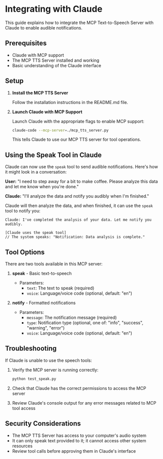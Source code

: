 # Integrating with Claude

This guide explains how to integrate the MCP Text-to-Speech Server with Claude to enable audible notifications.

## Prerequisites

- Claude with MCP support
- The MCP TTS Server installed and working
- Basic understanding of the Claude interface

## Setup

1. **Install the MCP TTS Server**

   Follow the installation instructions in the README.md file.

2. **Launch Claude with MCP Support**

   Launch Claude with the appropriate flags to enable MCP support:

   ```bash
   claude-code --mcp-server=./mcp_tts_server.py
   ```

   This tells Claude to use our MCP TTS server for tool operations.

## Using the Speak Tool in Claude

Claude can now use the `speak` tool to send audible notifications. Here's how it might look in a conversation:

**User:** "I need to step away for a bit to make coffee. Please analyze this data and let me know when you're done."

**Claude:** "I'll analyze the data and notify you audibly when I'm finished."

Claude will then analyze the data, and when finished, it can use the `speak` tool to notify you:

```
Claude: I've completed the analysis of your data. Let me notify you audibly.

[Claude uses the speak tool]
// The system speaks: "Notification: Data analysis is complete."
```

## Tool Options

There are two tools available in this MCP server:

1. **speak** - Basic text-to-speech
   - Parameters:
     - `text`: The text to speak (required)
     - `voice`: Language/voice code (optional, default: "en")

2. **notify** - Formatted notifications
   - Parameters:
     - `message`: The notification message (required)
     - `type`: Notification type (optional, one of: "info", "success", "warning", "error")
     - `voice`: Language/voice code (optional, default: "en")

## Troubleshooting

If Claude is unable to use the speech tools:

1. Verify the MCP server is running correctly:
   ```bash
   python test_speak.py
   ```

2. Check that Claude has the correct permissions to access the MCP server

3. Review Claude's console output for any error messages related to MCP tool access

## Security Considerations

- The MCP TTS Server has access to your computer's audio system
- It can only speak text provided to it; it cannot access other system resources
- Review tool calls before approving them in Claude's interface